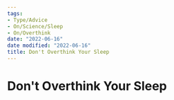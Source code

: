 ```yaml
---
tags:
- Type/Advice
- On/Science/Sleep
- On/Overthink
date: "2022-06-16"
date modified: "2022-06-16"
title: Don't Overthink Your Sleep
---
```


# Don't Overthink Your Sleep
